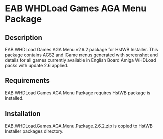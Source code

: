 # EAB WHDLoad Games AGA Menu Package

## Description

EAB WHDLoad Games AGA Menu v2.6.2 package for HstWB Installer. This package contains AGS2 and iGame menus generated with screenshot and details for all games currently available in English Board Amiga WHDLoad packs with update 2.6 applied.

## Requirements

EAB WHDLoad Games AGA Menu Package requires HstWB package is installed.

## Installation

EAB.WHDLoad.Games.AGA.Menu.Package.2.6.2.zip is copied to HstWB Installer packages directory.